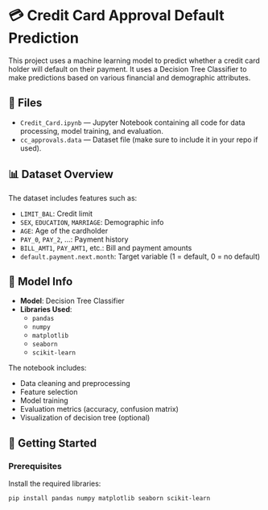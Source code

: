 # 💳 Credit Card Approval Default Prediction

This project uses a machine learning model to predict whether a credit card holder will default on their payment. It uses a Decision Tree Classifier to make predictions based on various financial and demographic attributes.

## 📁 Files

- `Credit_Card.ipynb` — Jupyter Notebook containing all code for data processing, model training, and evaluation.
- `cc_approvals.data` — Dataset file (make sure to include it in your repo if used).

## 📊 Dataset Overview

The dataset includes features such as:

- `LIMIT_BAL`: Credit limit
- `SEX`, `EDUCATION`, `MARRIAGE`: Demographic info
- `AGE`: Age of the cardholder
- `PAY_0`, `PAY_2`, ...: Payment history
- `BILL_AMT1`, `PAY_AMT1`, etc.: Bill and payment amounts
- `default.payment.next.month`: Target variable (1 = default, 0 = no default)

## 🧠 Model Info

- **Model**: Decision Tree Classifier
- **Libraries Used**:
  - `pandas`
  - `numpy`
  - `matplotlib`
  - `seaborn`
  - `scikit-learn`

The notebook includes:

- Data cleaning and preprocessing
- Feature selection
- Model training
- Evaluation metrics (accuracy, confusion matrix)
- Visualization of decision tree (optional)

## 🚀 Getting Started

### Prerequisites

Install the required libraries:

```bash
pip install pandas numpy matplotlib seaborn scikit-learn
